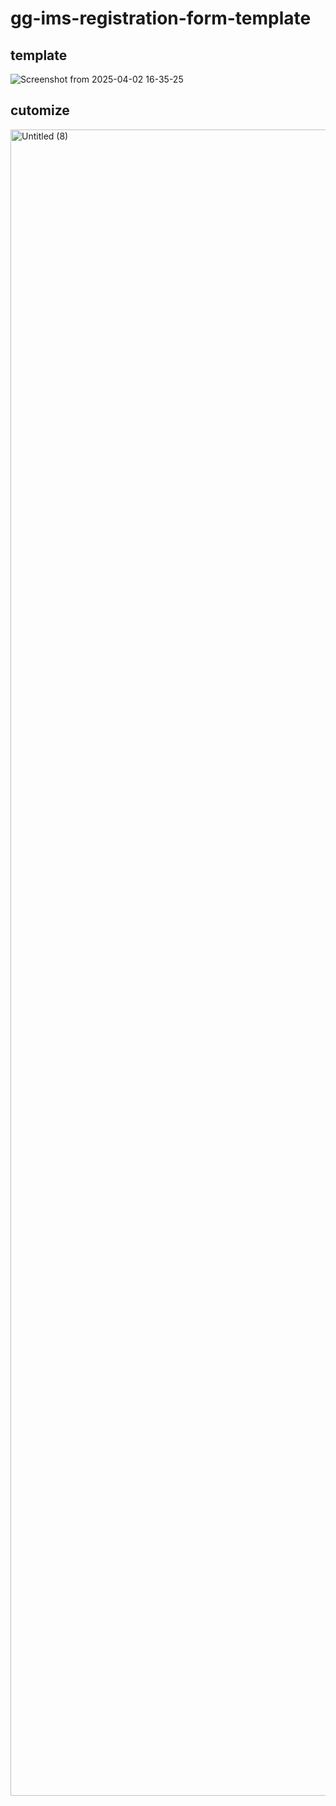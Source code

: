 # gg-ims-registration-form-template
## template
![Screenshot from 2025-04-02 16-35-25](https://github.com/user-attachments/assets/b230af57-eff0-4203-8d1a-914a900c223c)

## cutomize
<img width="2666" alt="Untitled (8)" src="https://github.com/user-attachments/assets/a086214d-8f10-4c2a-a950-ba28ba56cda3" />

